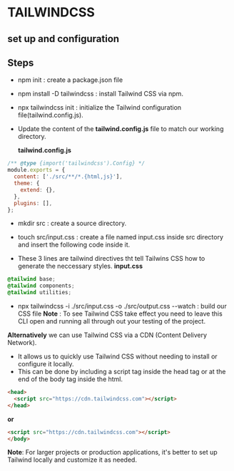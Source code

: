 # TAILWINDCSS

## set up and configuration

## **Steps**

- npm init : create a package.json file

- npm install -D tailwindcss : install Tailwind CSS via npm.

- npx tailwindcss init : initialize the Tailwind configuration file(tailwind.config.js).

- Update the content of the **tailwind.config.js** file to match our working directory.

  **tailwind.config.js**

```javascript
/** @type {import('tailwindcss').Config} */
module.exports = {
  content: ['./src/**/*.{html,js}'],
  theme: {
    extend: {},
  },
  plugins: [],
};
```

- mkdir src : create a source directory.

- touch src/input.css : create a file named input.css inside src directory and insert the following code inside it.
- These 3 lines are tailwind directives tht tell Tailwins CSS how to generate the neccessary styles.
  **input.css**

```CSS
@tailwind base;
@tailwind components;
@tailwind utilities;
```

- npx tailwindcss -i ./src/input.css -o ./src/output.css --watch : build our CSS file
  **Note** : To see Tailwind CSS take effect you need to leave this CLI open and running all through out your testing of the project.

**Alternatively** we can use Tailwind CSS via a CDN (Content Delivery Network).

- It allows us to quickly use Tailwind CSS without needing to install or configure it locally.
- This can be done by including a script tag inside the head tag or at the end of the body tag inside the html.

```html
<head>
  <script src="https://cdn.tailwindcss.com"></script>
</head>
```

**or**

```html
<script src="https://cdn.tailwindcss.com"></script>
</body>
```

**Note**: For larger projects or production applications, it's better to set up Tailwind locally and customize it as needed.
